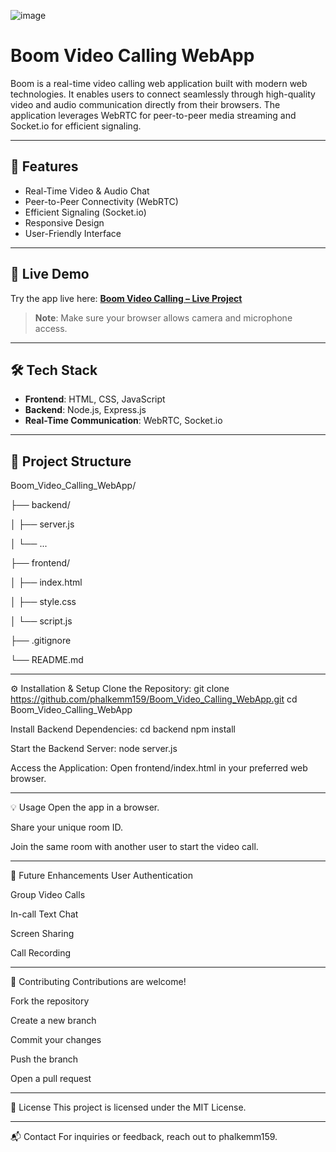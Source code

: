 ![image](https://github.com/user-attachments/assets/37b9f536-5731-4083-93bb-f2f6c9fb059c)


# Boom Video Calling WebApp

Boom is a real-time video calling web application built with modern web technologies. It enables users to connect seamlessly through high-quality video and audio communication directly from their browsers. The application leverages WebRTC for peer-to-peer media streaming and Socket.io for efficient signaling.

---

## 🚀 Features

- Real-Time Video & Audio Chat  
- Peer-to-Peer Connectivity (WebRTC)  
- Efficient Signaling (Socket.io)  
- Responsive Design  
- User-Friendly Interface  

---

## 🔗 Live Demo

Try the app live here: **[Boom Video Calling – Live Project](https://boom-video-calling-webapp.onrender.com)**  
> **Note**: Make sure your browser allows camera and microphone access.

---

## 🛠️ Tech Stack

- **Frontend**: HTML, CSS, JavaScript  
- **Backend**: Node.js, Express.js  
- **Real-Time Communication**: WebRTC, Socket.io  

---

## 📁 Project Structure
Boom_Video_Calling_WebApp/

├── backend/

│   ├── server.js

│   └── ...

├── frontend/

│   ├── index.html

│   ├── style.css

│   └── script.js

├── .gitignore

└── README.md

---

⚙️ Installation & Setup
Clone the Repository:
git clone https://github.com/phalkemm159/Boom_Video_Calling_WebApp.git
cd Boom_Video_Calling_WebApp

Install Backend Dependencies:
cd backend
npm install

Start the Backend Server:
node server.js

Access the Application:
Open frontend/index.html in your preferred web browser.

---

💡 Usage
Open the app in a browser.

Share your unique room ID.

Join the same room with another user to start the video call.

---

🧩 Future Enhancements
User Authentication

Group Video Calls

In-call Text Chat

Screen Sharing

Call Recording

---

🤝 Contributing
Contributions are welcome!

Fork the repository

Create a new branch

Commit your changes

Push the branch

Open a pull request

---

📄 License
This project is licensed under the MIT License.

---

📬 Contact
For inquiries or feedback, reach out to phalkemm159.

